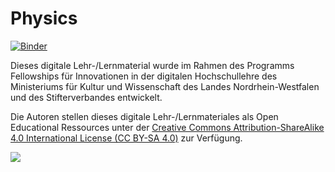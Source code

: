 # Physics

[![Binder](https://mybinder.org/badge_logo.svg)](https://mybinder.org/v2/gh/PeterAKersten/physics/master)

Dieses digitale Lehr-/Lernmaterial wurde im Rahmen des Programms Fellowships für Innovationen in der digitalen Hochschullehre des Ministeriums für Kultur und Wissenschaft des Landes Nordrhein-Westfalen und des Stifterverbandes entwickelt.

Die Autoren stellen dieses digitale Lehr-/Lernmateriales als Open Educational Ressources unter der [Creative Commons Attribution-ShareAlike 4.0 International License (CC BY-SA 4.0)](https://creativecommons.org/licenses/by-sa/4.0/) zur Verfügung.

<img align="left" src="https://licensebuttons.net/l/by-sa/3.0/88x31.png">
